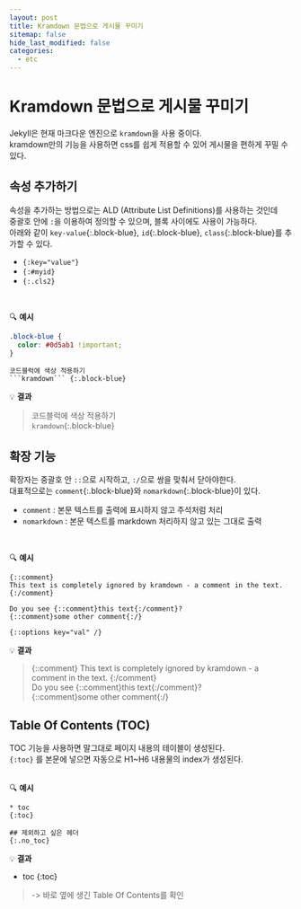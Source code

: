 ```yaml
---
layout: post
title: Kramdown 문법으로 게시물 꾸미기
sitemap: false
hide_last_modified: false
categories:
  - etc
---
```

# Kramdown 문법으로 게시물 꾸미기 
Jekyll은 현재 마크다운 엔진으로 ```kramdown```을 사용 중이다.  
kramdown만의 기능을 사용하면 css를 쉽게 적용할 수 있어 게시물을 편하게 꾸밀 수 있다.


## 속성 추가하기
속성을 추가하는 방법으로는 ALD (Attribute List Definitions)를 사용하는 것인데  
중괄호 안에 ```:```을 이용하여 정의할 수 있으며, 블록 사이에도 사용이 가능하다.  
아래와 같이 ```key-value```{:.block-blue}, ```id```{:.block-blue}, ```class```{:.block-blue}를 추가할 수 있다.
- ```{:key="value"}```
- ```{:#myid}```
- ```{:.cls2}```  
<br>

🔍 **예시**  
```css
.block-blue {
  color: #0d5ab1 !important;
}
```
```
코드블럭에 색상 적용하기  
```kramdown``` {:.block-blue}
```

💡 **결과**  
> 코드블럭에 색상 적용하기  
```kramdown```{:.block-blue}


## 확장 기능
확장자는 중괄호 안 ```::```으로 시작하고, ```:/```으로 쌍을 맞춰서 닫아야한다.  
대표적으로는 ```comment```{:.block-blue}와 ```nomarkdown```{:.block-blue}이 있다.
- ```comment``` : 본문 텍스트를 출력에 표시하지 않고 주석처럼 처리
- ```nomarkdown``` : 본문 텍스트를 markdown 처리하지 않고 있는 그대로 출력  
<br>

🔍 **예시**  
```
{::comment}
This text is completely ignored by kramdown - a comment in the text.
{:/comment}

Do you see {::comment}this text{:/comment}?
{::comment}some other comment{:/}

{::options key="val" /}
```

💡 **결과**  
> {::comment}
This text is completely ignored by kramdown - a comment in the text.
{:/comment}  
Do you see {::comment}this text{:/comment}?  
{::comment}some other comment{:/}  


## Table Of Contents (TOC)
TOC 기능을 사용하면 말그대로 페이지 내용의 테이블이 생성된다.  
```{:toc}``` 를 본문에 넣으면 자동으로 H1~H6 내용물의 index가 생성된다.  
<br>

🔍 **예시**  
```
* toc
{:toc}

## 제외하고 싶은 헤더
{:.no_toc}
```

💡 **결과**  
* toc
{:toc}
> -> 바로 옆에 생긴 Table Of Contents를 확인